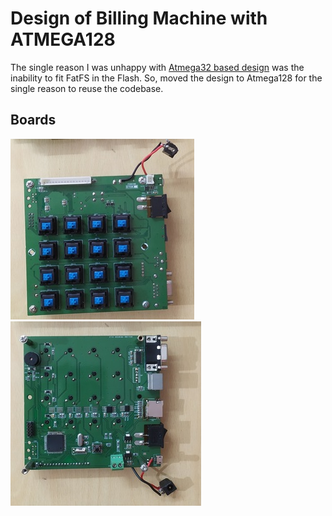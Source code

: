 # Design of Billing Machine with ATMEGA128
The single reason I was unhappy with [Atmega32 based design](/works/embedded/at32_biller/) was the inability to fit FatFS in the Flash. So, moved the design to Atmega128 for the single reason to reuse the codebase.

## Boards
![AT128 Board Front](./at128_b1.jpg) <br>
![AT128 Board Back](./at128_b2.jpg) <br>

<Vssue title="Design of Billing Machine with ATMEGA128" />
